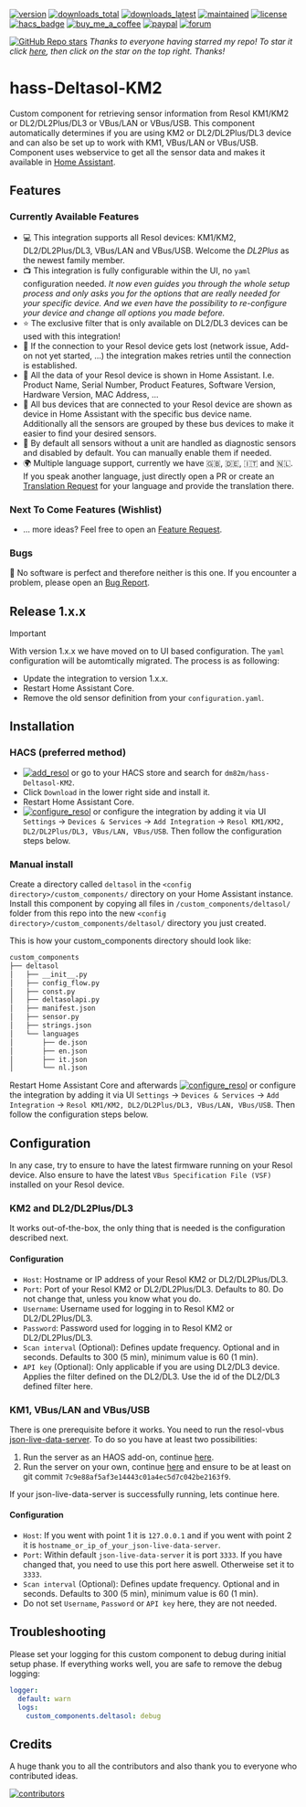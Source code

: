 [![version](https://img.shields.io/github/v/release/dm82m/hass-deltasol-km2?style=for-the-badge)](https://github.com/dm82m/hass-Deltasol-KM2)
[![downloads_total](https://img.shields.io/github/downloads/dm82m/hass-deltasol-km2/total?style=for-the-badge)](https://github.com/dm82m/hass-Deltasol-KM2/releases)
[![downloads_latest](https://img.shields.io/github/downloads/dm82m/hass-deltasol-km2/latest/total?style=for-the-badge)](https://github.com/dm82m/hass-Deltasol-KM2/releases)
[![maintained](https://img.shields.io/maintenance/yes/2025?style=for-the-badge)](https://github.com/dm82m/hass-Deltasol-KM2)
[![license](https://img.shields.io/github/license/dm82m/hass-deltasol-km2.svg?style=for-the-badge)](https://github.com/dm82m/hass-Deltasol-KM2/blob/master/LICENSE)
[![hacs_badge](https://img.shields.io/badge/HACS-Default-orange.svg?style=for-the-badge)](https://github.com/custom-components/hacs)
[![buy_me_a_coffee](https://img.shields.io/badge/If%20you%20like%20it-Buy%20me%20a%20coffee-yellow.svg?style=for-the-badge)](https://www.buymeacoffee.com/dirkmaucher)
[![paypal](https://img.shields.io/badge/If%20you%20like%20it-PayPal%20Me-blue.svg?style=for-the-badge)](https://paypal.me/dirkmaucher)
[![forum](https://img.shields.io/badge/community-forum-brightgreen.svg?style=for-the-badge)](https://community.home-assistant.io/t/hass-deltasol-km2-resol-km1-km2-dl2-dl3-vbus-lan-vbus-usb/871497)

[![GitHub Repo stars](https://img.shields.io/github/stars/dm82m/hass-deltasol-km2?style=flat)](https://github.com/dm82m/hass-Deltasol-KM2/stargazers) _Thanks to everyone having starred my repo! To star it click [here](https://github.com/dm82m/hass-Deltasol-KM2), then click on the star on the top right. Thanks!_

# hass-Deltasol-KM2

Custom component for retrieving sensor information from Resol KM1/KM2 or DL2/DL2Plus/DL3 or VBus/LAN or VBus/USB. This component automatically determines if you are using KM2 or DL2/DL2Plus/DL3 device and can also be set up to work with KM1, VBus/LAN or VBus/USB.
Component uses webservice to get all the sensor data and makes it available in [Home Assistant](https://home-assistant.io/).

## Features

### Currently Available Features

- :computer: This integration supports all Resol devices: KM1/KM2, DL2/DL2Plus/DL3, VBus/LAN and VBus/USB. Welcome the *DL2Plus* as the newest family member.
- :tv: This integration is fully configurable within the UI, no `yaml` configuration needed. *It now even guides you through the whole setup process and only asks you for the options that are really needed for your specific device. And we even have the possibility to re-configure your device and change all options you made before.*
- :star: The exclusive filter that is only available on DL2/DL3 devices can be used with this integration!
- :link: If the connection to your Resol device gets lost (network issue, Add-on not yet started, ...) the integration makes retries until the connection is established.
- :large_blue_diamond: All the data of your Resol device is shown in Home Assistant. I.e. Product Name, Serial Number, Product Features, Software Version, Hardware Version, MAC Address, ...
- :small_blue_diamond: All bus devices that are connected to your Resol device are shown as device in Home Assistant with the specific bus device name. Additionally all the sensors are grouped by these bus devices to make it easier to find your desired sensors.
- :small_orange_diamond: By default all sensors without a unit are handled as diagnostic sensors and disabled by default. You can manually enable them if needed.
- :earth_africa: Multiple language support, currently we have :uk:, :de:, :it: and :netherlands:. If you speak another language, just directly open a PR or create an [Translation Request](https://github.com/dm82m/hass-Deltasol-KM2/issues/new?template=translation_request.yml) for your language and provide the translation there.

### Next To Come Features (Wishlist)

- ... more ideas? Feel free to open an [Feature Request](https://github.com/dm82m/hass-Deltasol-KM2/issues/new?template=feature_request.yml).

### Bugs

:bug: No software is perfect and therefore neither is this one. If you encounter a problem, please open an [Bug Report](https://github.com/dm82m/hass-Deltasol-KM2/issues/new?template=bug_report.yml).

## Release 1.x.x

> [!IMPORTANT]
>
>With version 1.x.x we have moved on to UI based configuration. The `yaml` configuration will be automtically migrated. The process is as following:
> - Update the integration to version 1.x.x.
> - Restart Home Assistant Core.
> - Remove the old sensor definition from your `configuration.yaml`.

## Installation

### HACS (preferred method)

- [![add_resol](https://img.shields.io/badge/Add%20Integration-Home%20Assistant-blue?style=flat)](https://my.home-assistant.io/redirect/hacs_repository/?owner=dm82m&repository=hass-Deltasol-KM2&category=integration) or go to your HACS store and search for `dm82m/hass-Deltasol-KM2`.
- Click `Download` in the lower right side and install it.
- Restart Home Assistant Core.
- [![configure_resol](https://img.shields.io/badge/Configure%20Integration-Home%20Assistant-blue?style=flat)](https://my.home-assistant.io/redirect/config_flow_start/?domain=deltasol) or configure the integration by adding it via UI `Settings` -> `Devices & Services` -> `Add Integration` -> `Resol KM1/KM2, DL2/DL2Plus/DL3, VBus/LAN, VBus/USB`. Then follow the configuration steps below.

### Manual install

Create a directory called `deltasol` in the `<config directory>/custom_components/` directory on your Home Assistant instance. Install this component by copying all files in `/custom_components/deltasol/` folder from this repo into the new `<config directory>/custom_components/deltasol/` directory you just created.

This is how your custom_components directory should look like:

```bash
custom_components
├── deltasol
│   ├── __init__.py
│   ├── config_flow.py
│   ├── const.py
│   ├── deltasolapi.py
│   ├── manifest.json
│   ├── sensor.py
│   ├── strings.json
│   └── languages
│       ├── de.json
│       ├── en.json
│       ├── it.json
│       └── nl.json
```

Restart Home Assistant Core and afterwards [![configure_resol](https://img.shields.io/badge/Configure%20Integration-Home%20Assistant-blue?style=flat)](https://my.home-assistant.io/redirect/config_flow_start/?domain=deltasol) or configure the integration by adding it via UI `Settings` -> `Devices & Services` -> `Add Integration` -> `Resol KM1/KM2, DL2/DL2Plus/DL3, VBus/LAN, VBus/USB`. Then follow the configuration steps below.

## Configuration

In any case, try to ensure to have the latest firmware running on your Resol device. Also ensure to have the latest `VBus Specification File (VSF)` installed on your Resol device.

### KM2 and DL2/DL2Plus/DL3

It works out-of-the-box, the only thing that is needed is the configuration described next.

#### Configuration

- `Host`: Hostname or IP address of your Resol KM2 or DL2/DL2Plus/DL3.
- `Port`: Port of your Resol KM2 or DL2/DL2Plus/DL3. Defaults to 80. Do not change that, unless you know what you do.
- `Username`: Username used for logging in to Resol KM2 or DL2/DL2Plus/DL3.
- `Password`: Password used for logging in to Resol KM2 or DL2/DL2Plus/DL3.
- `Scan interval` (Optional): Defines update frequency. Optional and in seconds. Defaults to 300 (5 min), minimum value is 60 (1 min).
- `API key` (Optional):  Only applicable if you are using DL2/DL3 device. Applies the filter defined on the DL2/DL3. Use the id of the DL2/DL3 defined filter here.

### KM1, VBus/LAN and VBus/USB

There is one prerequisite before it works. You need to run the resol-vbus [json-live-data-server](https://github.com/danielwippermann/resol-vbus/tree/master/examples/json-live-data-server). To do so you have at least two possibilities:
1. Run the server as an HAOS add-on, continue [here](https://github.com/dm82m/hassio-addons/tree/main/resol-vbus).
2. Run the server on your own, continue [here](https://github.com/danielwippermann/resol-vbus/tree/master/examples/json-live-data-server) and ensure to be at least on git commit `7c9e88af5af3e14443c01a4ec5d7c042be2163f9`.

If your json-live-data-server is successfully running, lets continue here.

#### Configuration

- `Host`: If you went with point 1 it is `127.0.0.1` and if you went with point 2 it is `hostname_or_ip_of_your_json-live-data-server`.
- `Port`: Within default `json-live-data-server` it is port `3333`. If you have changed that, you need to use this port here aswell. Otherweise set it to `3333`.
- `Scan interval` (Optional): Defines update frequency. Optional and in seconds. Defaults to 300 (5 min), minimum value is 60 (1 min).
- Do not set `Username`, `Password` or `API key` here, they are not needed.

## Troubleshooting
Please set your logging for this custom component to debug during initial setup phase. If everything works well, you are safe to remove the debug logging:
```yaml
logger:
  default: warn
  logs:
    custom_components.deltasol: debug
```

## Credits

A huge thank you to all the contributors and also thank you to everyone who contributed ideas.

[![contributors](https://contrib.rocks/image?repo=dm82m/hass-Deltasol-KM2)](https://github.com/dm82m/hass-Deltasol-KM2/graphs/contributors)
